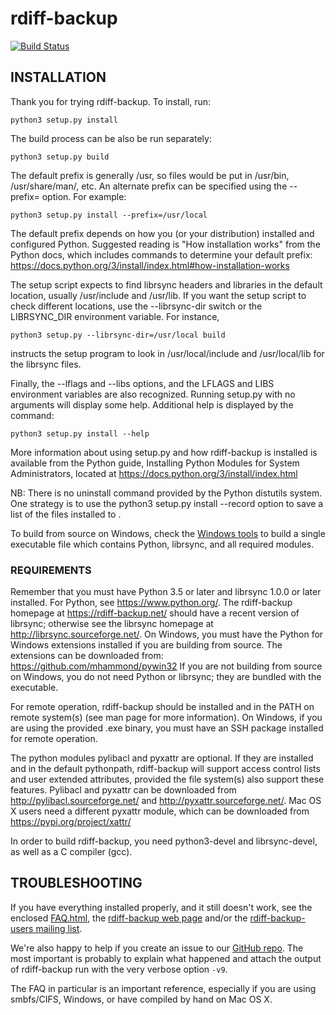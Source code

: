 # rdiff-backup

[![Build Status](https://travis-ci.org/rdiff-backup/rdiff-backup.svg?branch=master)](https://travis-ci.org/rdiff-backup/rdiff-backup)

## INSTALLATION

Thank you for trying rdiff-backup.  To install, run:

	python3 setup.py install

The build process can be also be run separately:

	python3 setup.py build

The default prefix is generally /usr, so files would be put in /usr/bin,
/usr/share/man/, etc.  An alternate prefix can be specified using the
--prefix=<prefix> option.  For example:

	python3 setup.py install --prefix=/usr/local

The default prefix depends on how you (or your distribution) installed and
configured Python. Suggested reading is "How installation works" from the
Python docs, which includes commands to determine your default prefix:
https://docs.python.org/3/install/index.html#how-installation-works

The setup script expects to find librsync headers and libraries in the
default location, usually /usr/include and /usr/lib.  If you want the
setup script to check different locations, use the --librsync-dir
switch or the LIBRSYNC_DIR environment variable.  For instance,

	python3 setup.py --librsync-dir=/usr/local build

instructs the setup program to look in /usr/local/include and
/usr/local/lib for the librsync files.

Finally, the --lflags and --libs options, and the LFLAGS and LIBS
environment variables are also recognized.  Running setup.py with no
arguments will display some help. Additional help is displayed by the
command:

	python3 setup.py install --help

More information about using setup.py and how rdiff-backup is installed
is available from the Python guide, Installing Python Modules for System
Administrators, located at https://docs.python.org/3/install/index.html

NB: There is no uninstall command provided by the Python distutils system.
One strategy is to use the python3 setup.py install --record <file> option
to save a list of the files installed to <file>.

To build from source on Windows, check the [Windows tools](tools/windows)
to build a single executable file which contains Python, librsync, and
all required modules.

### REQUIREMENTS

Remember that you must have Python 3.5 or later and librsync 1.0.0 or
later installed.  For Python, see https://www.python.org/.  The
rdiff-backup homepage at https://rdiff-backup.net/ should
have a recent version of librsync; otherwise see the librsync homepage
at http://librsync.sourceforge.net/. On Windows, you must have the
Python for Windows extensions installed if you are building from source.
The extensions can be downloaded from: https://github.com/mhammond/pywin32
If you are not building from source on Windows, you do not need Python
or librsync; they are bundled with the executable.

For remote operation, rdiff-backup should be installed and in the
PATH on remote system(s) (see man page for more information). On
Windows, if you are using the provided .exe binary, you must have an
SSH package installed for remote operation.

The python modules pylibacl and pyxattr are optional.  If they are
installed and in the default pythonpath, rdiff-backup will support
access control lists and user extended attributes, provided the file
system(s) also support these features.  Pylibacl and pyxattr can be
downloaded from http://pylibacl.sourceforge.net/ and
http://pyxattr.sourceforge.net/. Mac OS X users need a different
pyxattr module, which can be downloaded from
https://pypi.org/project/xattr/

In order to build rdiff-backup, you need python3-devel and librsync-devel, as
well as a C compiler (gcc).

## TROUBLESHOOTING

If you have everything installed properly, and it still doesn't work,
see the enclosed [FAQ.html](FAQ.html), the [rdiff-backup web page](https://rdiff-backup.net/)
and/or the [rdiff-backup-users mailing list](https://lists.nongnu.org/mailman/listinfo/rdiff-backup-users).

We're also happy to help if you create an issue to our
[GitHub repo](https://github.com/rdiff-backup/rdiff-backup). The most
important is probably to explain what happened and attach the output of
rdiff-backup run with the very verbose option `-v9`.

The FAQ in particular is an important reference, especially if you are
using smbfs/CIFS, Windows, or have compiled by hand on Mac OS X.
